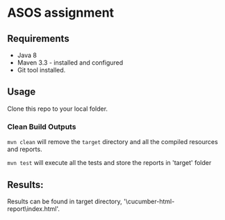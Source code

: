 ASOS assignment
=====================

## Requirements

- Java 8
- Maven 3.3 - installed and configured
- Git tool installed.


## Usage

Clone this repo to your local folder. 

### Clean Build Outputs

`mvn clean` will remove the `target` directory and all the compiled resources and reports.

`mvn test` will execute all the tests and store the reports in 'target' folder

## Results:
Results can be found in target directory, '\cucumber-html-report\index.html'. 
